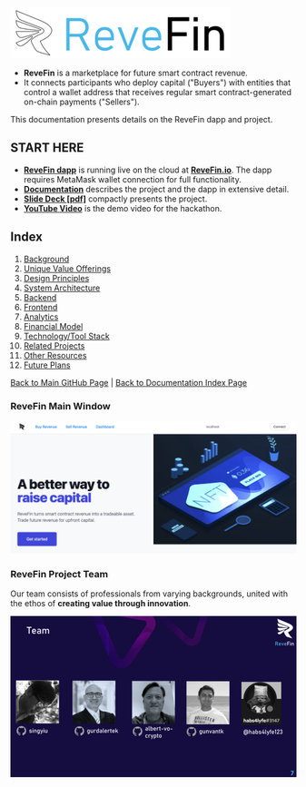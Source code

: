 ![Logo](./img/logo.png) 


- **ReveFin** is a marketplace for future smart contract revenue. 
- It connects participants who deploy capital ("Buyers") with entities that control a wallet address that receives regular smart contract-generated on-chain payments ("Sellers").

This documentation presents details on the ReveFin dapp and project.

## START HERE
- **[ReveFin dapp](https://moneyhack-dapp.onrender.com/)** is running live on the cloud at **[ReveFin.io](https://revefin.io/)**. The dapp requires MetaMask wallet connection for full functionality.
- **[Documentation](https://github.com/revefin/moneyhack-dapp/blob/main/doc/Documentation.md)** describes the project and the dapp in extensive detail.
- **[Slide Deck [pdf]](https://github.com/revefin/moneyhack-dapp/blob/main/doc/other/ReveFin_v5m.pdf)** compactly presents the project.
- **[YouTube Video](https://youtu.be/IDj3o_wPzvw)** is the demo video for the hackathon.


## Index

1. [Background](Background.md)
2. [Unique Value Offerings](UniqueValueOfferings.md)
3. [Design Principles](DesignPrinciples.md)
4. [System Architecture](SystemArchitecture.md)
5. [Backend](Backend.md)
6. [Frontend](Frontend.md)
7. [Analytics](Analytics.md)
8. [Financial Model](FinancialModel.md)
9. [Technology/Tool Stack](TechnologyStack.md)
10. [Related Projects](RelatedProjects.md)
11. [Other Resources](OtherResources.md)
12. [Future Plans](FuturePlans.md)

<hline></hline>

[Back to Main GitHub Page](../README.md) | [Back to Documentation Index Page](Documentation.md)



### ReveFin Main Window
![Main Window](./img/Screen01_New.png)


### ReveFin Project Team

Our team consists of professionals from varying backgrounds, united with the ethos of **creating value through innovation**.

![Project Team](./img/Slide07.png) 

